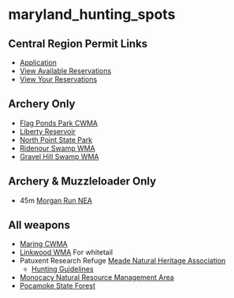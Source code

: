 # maryland_hunting_spots

## Central Region Permit Links
- [Application](https://webapps02.dnr.state.md.us/DNRHarmApp/Request.aspx?ParserValue=Gwynnbrook)
- [View Available Reservations](https://dnr.maryland.gov/wildlife/Pages/publiclands/wmacentral_calendar.aspx)
- [View Your Reservations](https://webapps02.dnr.state.md.us/DNRHarmApp/ViewReservations.aspx?ParserValue=Gwynnbrook)

## Archery Only
- [Flag Ponds Park CWMA](https://www.calvertparks.org/hunting.html)
- [Liberty Reservoir](https://dnr.maryland.gov/wildlife/Pages/publiclands/central/liberty.aspx)
- [North Point State Park](https://dnr.maryland.gov/publiclands/Pages/central/NorthPoint/Hunting.aspx)
- [Ridenour Swamp WMA](https://dnr.maryland.gov/wildlife/Pages/publiclands/western/ridenourswamp.aspx)
- [Gravel Hill Swamp WMA](https://dnr.maryland.gov/wildlife/Pages/publiclands/western/gravelhillswamp.aspx)

## Archery & Muzzleloader Only
- 45m [Morgan Run NEA](https://dnr.maryland.gov/publiclands/Pages/central/morganrun.aspx)

## All weapons
- [Maring CWMA](https://dnr.maryland.gov/wildlife/Pages/publiclands/central/maring.aspx)
- [Linkwood WMA](https://dnr.maryland.gov/wildlife/Pages/publiclands/eastern/linkwood.aspx) For whitetail
- Patuxent Research Refuge [Meade Natural Heritage Association](http://www.mnha.net/)
    * [Hunting Guidelines](https://www.fws.gov/uploadedFiles/PRR%20Hunting%20Guidelines%202019-2020%20Final%207.9.19.pdf)
- [Monocacy Natural Resource Management Area](https://dnr.maryland.gov/publiclands/Pages/western/monocacy.aspx)
- [Pocamoke State Forest](https://dnr.maryland.gov/forests/Pages/publiclands/eastern_pocomokeforest.aspx)
